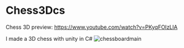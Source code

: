 # Chess3Dcs
Chess 3D preview: https://www.youtube.com/watch?v=PKyqFOIzLlA

I made a 3D chess with unity in C#
![chessboardmain](https://github.com/dawiddubicki7/Chess3Dcs/assets/100204532/34f28e71-281f-4be8-aef5-1d3397a23185)
